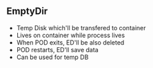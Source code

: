 ## EmptyDir

- Temp Disk which'll be transfered to container
- Lives on container while process lives
- When POD exits, ED'll be also deleted
- POD restarts, ED'll save data
- Can be used for temp DB
